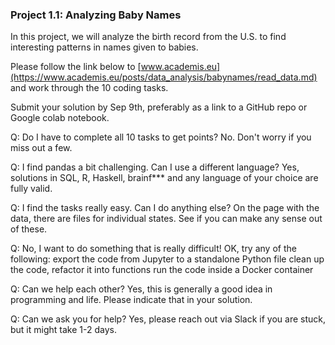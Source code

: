 ### Project 1.1: Analyzing Baby Names

In this project, we will analyze the birth record from the U.S. to find interesting patterns in names given to babies.

Please follow the link below to [www.academis.eu](https://www.academis.eu/posts/data_analysis/babynames/read_data.md) and work through the 10 coding tasks.

Submit your solution by Sep 9th, preferably as a link to a GitHub repo or Google colab notebook.

Q: Do I have to complete all 10 tasks to get points?
No. Don't worry if you miss out a few.

Q: I find pandas a bit challenging. Can I use a different language?
Yes, solutions in SQL, R, Haskell, brainf*** and any language of your choice are fully valid.

Q: I find the tasks really easy. Can I do anything else?
On the page with the data, there are files for individual states. See if you can make any sense out of these.

Q: No, I want to do something that is really difficult!
OK, try any of the following:
export the code from Jupyter to a standalone Python file
clean up the code, refactor it into functions
run the code inside a Docker container

Q: Can we help each other?
Yes, this is generally a good idea in programming and life. Please indicate that in your solution.

Q: Can we ask you for help?
Yes, please reach out via Slack if you are stuck, but it might take 1-2 days.

